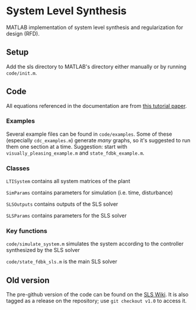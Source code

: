 # System Level Synthesis
MATLAB implementation of system level synthesis and regularization for design (RFD).

## Setup
Add the sls directory to MATLAB's directory either manually or by running `code/init.m`.

## Code
All equations referenced in the documentation are from [this tutorial paper](https://arxiv.org/pdf/1904.01634v1.pdf).

### Examples
Several example files can be found in `code/examples`. Some of these (especially `cdc_examples.m`) generate *many* graphs, so it's suggested to run them one section at a time. Suggestion: start with `visually_pleasing_example.m` and `state_fdbk_example.m`.

### Classes
`LTISystem` contains all system matrices of the plant

`SimParams` contains parameters for simulation (i.e. time, disturbance)

`SLSOutputs` contains outputs of the SLS solver

`SLSParams` contains parameters for the SLS solver

### Key functions
`code/simulate_system.m` simulates the system according to the controller synthesized by the SLS solver

`code/state_fdbk_sls.m` is the main SLS solver

## Old version
The pre-github version of the code can be found on the [SLS Wiki](
http://slswiki.cms.caltech.edu/index.php/SLS_Toolbox). It is also tagged as a release on the repository; use `git checkout v1.0` to access it.